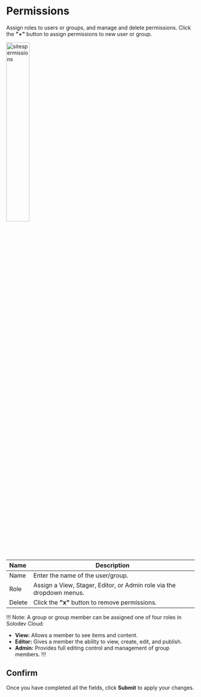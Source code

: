 # Permissions

Assign roles to users or groups, and manage and delete permissions. Click the **"+"** button to assign permissions to new user or group.

<img src="../../../../images/sitespermissions.jpg" alt="sitespermissions" style="width: 35%; display: block"></a>

**Name** | **Description** 
:--- | ---
Name | Enter the name of the user/group.
Role | Assign a View, Stager, Editor, or Admin role via the dropdown menus.
Delete | Click the **"x"** button to remove permissions.

!!! Note:
A group or group member can be assigned one of four roles in Solodev Cloud:

- **View:** Allows a member to see items and content. 
- **Editor:** Gives a member the ability to view, create, edit, and publish.
- **Admin:** Provides full editing control and management of group members.
!!!

## Confirm

Once you have completed all the fields, click **Submit** to apply your changes.
